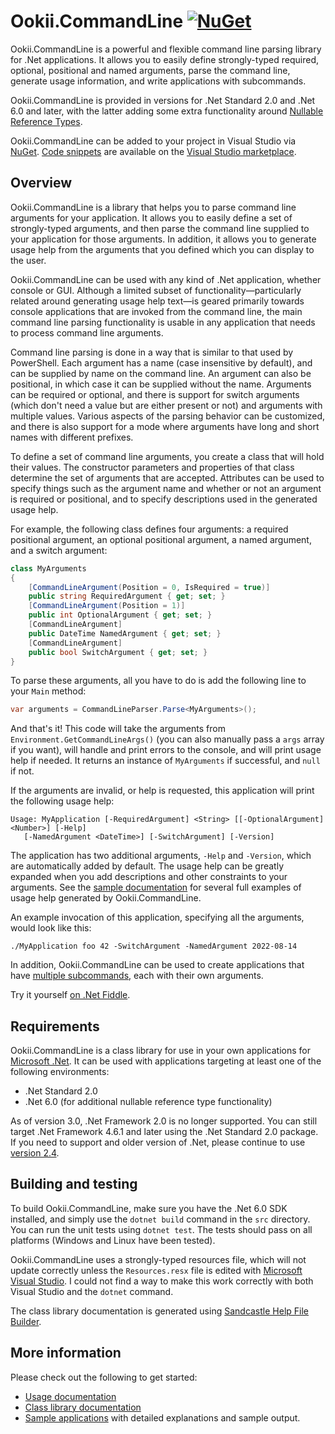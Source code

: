 # Ookii.CommandLine [![NuGet](https://img.shields.io/nuget/v/Ookii.CommandLine)](https://www.nuget.org/packages/Ookii.CommandLine/)

Ookii.CommandLine is a powerful and flexible command line parsing library for .Net applications. It
allows you to easily define strongly-typed required, optional, positional and named arguments, parse
the command line, generate usage information, and write applications with subcommands.

Ookii.CommandLine is provided in versions for .Net Standard 2.0 and .Net 6.0 and later, with the
latter adding some extra functionality around [Nullable Reference Types](docs/Arguments.md#arguments-with-non-nullable-types).

Ookii.CommandLine can be added to your project in Visual Studio via [NuGet](https://nuget.org/packages/Ookii.CommandLine).
[Code snippets](docs/Code%20Snippets.md) are available on the
[Visual Studio marketplace](https://www.ookii.org/Link/CommandLineSnippets).

## Overview

Ookii.CommandLine is a library that helps you to parse command line arguments for your application.
It allows you to easily define a set of strongly-typed arguments, and then parse the command line
supplied to your application for those arguments. In addition, it allows you to generate usage help
from the arguments that you defined which you can display to the user.

Ookii.CommandLine can be used with any kind of .Net application, whether console or GUI. Although a
limited subset of functionality—particularly related around generating usage help text—is geared
primarily towards console applications that are invoked from the command line, the main command line
parsing functionality is usable in any application that needs to process command line arguments.

Command line parsing is done in a way that is similar to that used by PowerShell. Each argument has
a name (case insensitive by default), and can be supplied by name on the command line. An argument
can also be positional, in which case it can be supplied without the name. Arguments can be required
or optional, and there is support for switch arguments (which don't need a value but are either
present or not) and arguments with multiple values. Various aspects of the parsing behavior can be
customized, and there is also support for a mode where arguments have long and short names with
different prefixes.

To define a set of command line arguments, you create a class that will hold their values. The
constructor parameters and properties of that class determine the set of arguments that are
accepted. Attributes can be used to specify things such as the argument name and whether or not an
argument is required or positional, and to specify descriptions used in the generated usage help.

For example, the following class defines four arguments: a required positional argument, an optional
positional argument, a named argument, and a switch argument:

```csharp
class MyArguments
{
    [CommandLineArgument(Position = 0, IsRequired = true)]
    public string RequiredArgument { get; set; }
    [CommandLineArgument(Position = 1)]
    public int OptionalArgument { get; set; }
    [CommandLineArgument]
    public DateTime NamedArgument { get; set; }
    [CommandLineArgument]
    public bool SwitchArgument { get; set; }
}
```

To parse these arguments, all you have to do is add the following line to your `Main` method:

```csharp
var arguments = CommandLineParser.Parse<MyArguments>();
```

And that's it! This code will take the arguments from `Environment.GetCommandLineArgs()` (you can
also manually pass a `args` array if you want), will handle and print errors to the console, and
will print usage help if needed. It returns an instance of `MyArguments` if successful, and `null`
if not.

If the arguments are invalid, or help is requested, this application will print the following usage
help:

```text
Usage: MyApplication [-RequiredArgument] <String> [[-OptionalArgument] <Number>] [-Help]
   [-NamedArgument <DateTime>] [-SwitchArgument] [-Version]
```

The application has two additional arguments, `-Help` and `-Version`, which are automatically added
by default. The usage help can be greatly expanded when you add descriptions and other constraints
to your arguments. See the [sample documentation](src/Samples) for several full examples of usage
help generated by Ookii.CommandLine.

An example invocation of this application, specifying all the arguments, would look like this:

```text
./MyApplication foo 42 -SwitchArgument -NamedArgument 2022-08-14
```

In addition, Ookii.CommandLine can be used to create applications that have [multiple subcommands](docs/Subcommands.md),
each with their own arguments.

Try it yourself [on .Net Fiddle](https://dotnetfiddle.net/fgLvSl).

## Requirements

Ookii.CommandLine is a class library for use in your own applications for [Microsoft .Net](https://dotnet.microsoft.com/).
It can be used with applications targeting at least one of the following environments:

- .Net Standard 2.0
- .Net 6.0 (for additional nullable reference type functionality)

As of version 3.0, .Net Framework 2.0 is no longer supported. You can still target .Net Framework
4.6.1 and later using the .Net Standard 2.0 package. If you need to support and older version of
.Net, please continue to use [version 2.4](https://github.com/SvenGroot/ookii.commandline/releases/tag/v2.4).

## Building and testing

To build Ookii.CommandLine, make sure you have the .Net 6.0 SDK installed, and simply use the
`dotnet build` command in the `src` directory. You can run the unit tests using `dotnet test`. The
tests should pass on all platforms (Windows and Linux have been tested).

Ookii.CommandLine uses a strongly-typed resources file, which will not update correctly unless the
`Resources.resx` file is edited with [Microsoft Visual Studio](https://visualstudio.microsoft.com/).
I could not find a way to make this work correctly with both Visual Studio and the `dotnet` command.

The class library documentation is generated using [Sandcastle Help File Builder](https://github.com/EWSoftware/SHFB).

## More information

Please check out the following to get started:
- [Usage documentation](docs/Documentation.md)
- [Class library documentation](https://www.ookii.org/Link/CommandLineDoc)
- [Sample applications](src/Samples) with detailed explanations and sample output.
